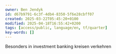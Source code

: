 ```yaml
---
owner: Ben Jendyk
id: d67b9791-6c3f-4db4-8350-5f6e28cbff07
created: 2025-03-22T05:45:20+0100
modified: 2025-04-18T16:55:42+0200
tags: [access/public, language/en, tf/quarter]
key-words: []
---
```


Besonders in investment banking kreisen verkehren